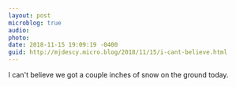 ```yaml
---
layout: post
microblog: true
audio: 
photo: 
date: 2018-11-15 19:09:19 -0400
guid: http://mjdescy.micro.blog/2018/11/15/i-cant-believe.html
---
```

I can't believe we got a couple inches of snow on the ground today.
